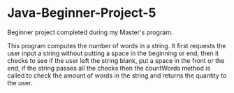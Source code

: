 # Java-Beginner-Project-5

Beginner project completed during my Master's program. 

This program computes the number of words in a string.
It first requests the user input a string without putting a space in the beginning or end,
then it checks to see if the user left the string blank, put a space in the front or the end,
if the string passes all the checks then the countWords method is called to check the amount
of words in the string and returns the quantity to the user. 
